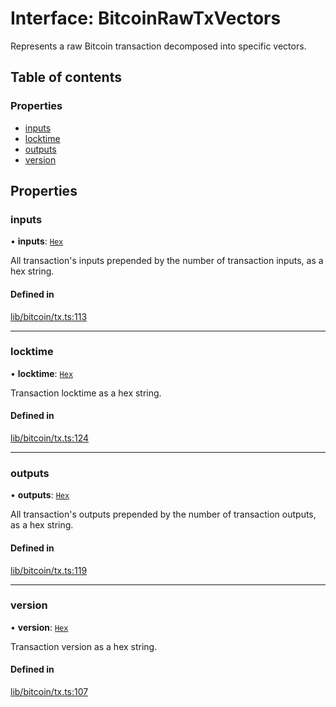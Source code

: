 # Interface: BitcoinRawTxVectors

Represents a raw Bitcoin transaction decomposed into specific vectors.

## Table of contents

### Properties

- [inputs](BitcoinRawTxVectors.md#inputs)
- [locktime](BitcoinRawTxVectors.md#locktime)
- [outputs](BitcoinRawTxVectors.md#outputs)
- [version](BitcoinRawTxVectors.md#version)

## Properties

### inputs

• **inputs**: [`Hex`](../classes/Hex.md)

All transaction's inputs prepended by the number of transaction inputs,
as a hex string.

#### Defined in

[lib/bitcoin/tx.ts:113](https://github.com/keep-network/tbtc-v2/blob/main/typescript/src/lib/bitcoin/tx.ts#L113)

___

### locktime

• **locktime**: [`Hex`](../classes/Hex.md)

Transaction locktime as a hex string.

#### Defined in

[lib/bitcoin/tx.ts:124](https://github.com/keep-network/tbtc-v2/blob/main/typescript/src/lib/bitcoin/tx.ts#L124)

___

### outputs

• **outputs**: [`Hex`](../classes/Hex.md)

All transaction's outputs prepended by the number of transaction outputs,
as a hex string.

#### Defined in

[lib/bitcoin/tx.ts:119](https://github.com/keep-network/tbtc-v2/blob/main/typescript/src/lib/bitcoin/tx.ts#L119)

___

### version

• **version**: [`Hex`](../classes/Hex.md)

Transaction version as a hex string.

#### Defined in

[lib/bitcoin/tx.ts:107](https://github.com/keep-network/tbtc-v2/blob/main/typescript/src/lib/bitcoin/tx.ts#L107)
